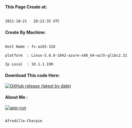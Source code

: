 
   
#### This Page Create at:

```bash

2021-10-21 - 20:22:35 UTC

```

#### Create By Machine:

```bash

Host Name : fv-az83-328

platform  : Linux-5.8.0-1042-azure-x86_64-with-glibc2.31

Ip Local  : 10.1.1.199

```
#### Download This code Here:

[![GitHub release (latest by date)](https://img.shields.io/github/v/release/Afrodille-Charpie/App-Run-1?style=for-the-badge&label=Download)](https://github.com/Afrodille-Charpie/App-Run-1/releases) 

</p> 

#### About Me :

[![app-run](https://github.com/Afrodille-Charpie/App-Run-1/actions/workflows/app-run.yml/badge.svg)](https://github.com/Afrodille-Charpie/App-Run-1/actions/workflows/app-run.yml)

```bash

Afrodille-Charpie

```

